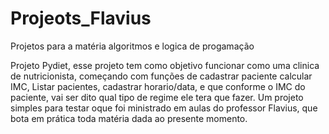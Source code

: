 # Projeots_Flavius
Projetos para a matéria algoritmos e logica de progamação

Projeto Pydiet, esse projeto tem como objetivo funcionar como uma clinica de nutricionista, começando com funções de cadastrar paciente
calcular IMC, Listar pacientes,  cadastrar horario/data, e que conforme o IMC do paciente, vai ser dito qual tipo de regime ele tera
que fazer. Um projeto simples para testar oque foi ministrado em aulas do professor Flavius, que bota em prática toda matéria dada ao
presente momento.
